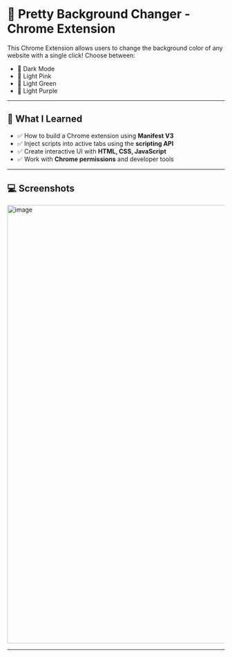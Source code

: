 # 🌈 Pretty Background Changer - Chrome Extension

This Chrome Extension allows users to change the background color of any website with a single click! Choose between:
- 🌙 Dark Mode
- 💖 Light Pink
- 💚 Light Green
- 💜 Light Purple

---

## 🔧 What I Learned

- ✅ How to build a Chrome extension using **Manifest V3**
- ✅ Inject scripts into active tabs using the **scripting API**
- ✅ Create interactive UI with **HTML, CSS, JavaScript**
- ✅ Work with **Chrome permissions** and developer tools

---

## 💻 Screenshots

<img width="1916" height="1014" alt="image" src="https://github.com/user-attachments/assets/2133986f-cd23-41e1-b018-aab57476b324" />

---


